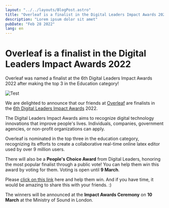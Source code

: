 ```yaml
---
layout: "../../layouts/BlogPost.astro"
title: "Overleaf is a finalist in the Digital Leaders Impact Awards 2022"
description: "Lorem ipsum dolor sit amet"
pubDate: "Feb 28 2022"
lang: en
---
```


# Overleaf is a finalist in the Digital Leaders Impact Awards 2022

Overleaf was named a finalist at the 6th Digital Leaders Impact Awards 2022 after making the top 3 in the Education category!

![Test](https://images.prismic.io/citedrive/1026a1c3-409b-4968-b966-4986f72ee968_overleaf_wide_colour_blue_bg.png?ixlib=gatsbyFP&auto=compress%2Cformat&fit=max&q=50&w=1000&h=331)

We are delighted to announce that our friends at [Overleaf](https://overleaf.com/) are finalists in the [6th Digital Leaders Impact Awards](https://www.impact-awards.co.uk/) 2022.

The Digital Leaders Impact Awards aims to recognize digital technology innovations that improve people's lives. Individuals, companies, government agencies, or non-profit organizations can apply.

Overleaf is nominated in the top three in the education category, recognizing its efforts to create a collaborative real-time online latex editor used by over 9 million users. 

There will also be a **People's Choice Award** from Digital Leaders, honoring the most popular finalist through a public vote! You can help them win this award by voting for them. Voting is open until **9 March**.

Please [click on this link](https://www.impact-awards.co.uk/finalists) here and help them win. And if you have time, it would be amazing to share this with your friends. :)

The winners will be announced at the **Impact Awards Ceremony** on **10 March** at the Ministry of Sound in London.
